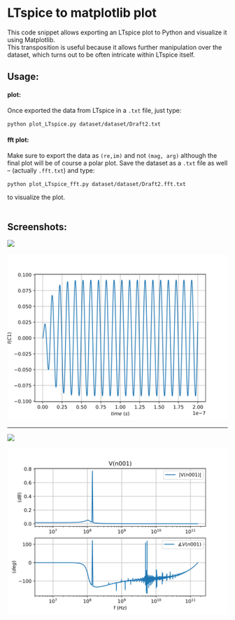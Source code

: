 # LTspice to matplotlib plot
This code snippet allows exporting an LTspice plot to Python and visualize it using Matplotlib. <br>
This transposition is useful because it allows further manipulation over the dataset, which turns out to be often intricate within LTspice itself.

## Usage:
#### plot:
Once exported the data from LTspice in a `.txt` file, just type: 
```sh
python plot_LTspice.py dataset/dataset/Draft2.txt
```

#### fft plot:
Make sure to export the data as `(re,im)` and not `(mag, arg)` although the final plot will be of course a polar plot. Save the dataset as a `.txt` file as well – (actually `.fft.txt`) and type:
```sh
python plot_LTspice_fft.py dataset/dataset/Draft2.fft.txt
```
to visualize the plot.
<br>
<br>

## Screenshots:

![](https://github.com/urbanij/LTspice-to-matplotlib/blob/main/plot_ltspice.png?raw=true)

![](https://github.com/urbanij/LTspice-to-matplotlib/blob/main/Draft2.txt.svg?raw=true)



---

![](https://github.com/urbanij/LTspice-to-matplotlib/blob/main/plot_ltspice_fft.png?raw=true)

![](https://github.com/urbanij/LTspice-to-matplotlib/blob/main/Draft2.fft.txt.svg?raw=true)
